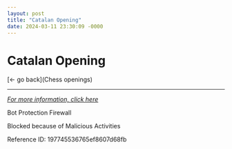 ```yaml
---
layout: post
title: "Catalan Opening"
date: 2024-03-11 23:30:09 -0000
---
```

Catalan Opening
==============

[<- go back](Chess openings)
***
*[For more information, click here](https://www.thechesswebsite.com/catalan-opening/)*

Bot Protection Firewall

Blocked because of Malicious Activities

Reference ID: 197745536765ef8607d68fb

